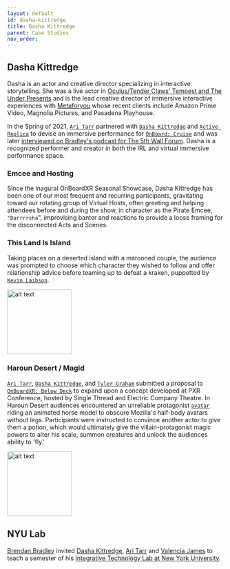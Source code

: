 ```yaml
---
layout: default
id: dasha-kittredge
title: Dasha Kittredge
parent: Case Studies
nav_order: 
---
```


## Dasha Kittredge
Dasha is an actor and creative director specializing in interactive storytelling. She was a live actor in [Oculus/Tender Claws' Tempest and The Under Presents](https://www.latimes.com/entertainment-arts/story/2020-04-26/coronavirus-vr-virtual-reality-theater-tender-claws-live-actors) and is the lead creative director of immersive interactive experiences with [Metaforyou](https://www.metaforyou.com) whose recent clients include Amazon Prime Video, Magnolia Pictures, and Pasadena Playhouse.

In the Spring of 2021, [`Ari Tarr`](./ari-tarr.md) partnered with [`Dasha Kittredge`](./dasha-kittredge.md) and [`Active Replica`]() to devise an immersive performance for [`OnBoard: Cruise`](./obxr-cruise.md) and was later [interviewed on Bradley's podcast for The 5th Wall Forum](https://anchor.fm/brendanabradley/episodes/Dasha-Kittredge-talks-Immersive-Weddings--Creative-Confusion--Training-for-VR--Ep20-e183bvd). Dasha is a recognized performer and creator in both the IRL and virtual immersive performance space.

### Emcee and Hosting
Since the inagural OnBoardXR Seasonal Showcase, Dasha Kittredge has been one of our most frequent and recurring participants, gravitating toward our rotating group of Virtual Hosts, often greeting and helping attendees before and during the show, in character as the Pirate Emcee, `"Darrrrsha`", improvising banter and reactions to provide a loose framing for the disconnected Acts and Scenes. 

### This Land Is Island
Taking places on a deserted island with a marooned couple, the audience was prompted to choose which character they wished to follow and offer relationship advice before teaming up to defeat a kraken, puppetted by [`Kevin Laibson`](./jettison.md). 

<img src="https://futurestages.github.io/OnBoardXR_Landing_Page/static/media/show.thisland.png" alt="alt text" title="This Land Is Island" width="150"/>

### Haroun Desert / Magid
[`Ari Tarr`](./ari-tarr.md), [`Dasha Kittredge`](), and [`Tyler Graham`](./tyler-graham.md) submitted a proposal to [`OnBoardXR: Below Deck`](./obxr-below-deck.md) to expand upon a concept developed at PXR Conference, hosted by Single Thread and Electric Company Theatre. In Haroun Desert audiences encountered an unreliable protagonist [`avatar`](./glossary-avatar.md) riding an animated horse model to obscure Mozilla's half-body avatars without legs. Participants were instructed to convince another actor to give them a potion, which would ultimately give the villain-protagonist magic powers to alter his scale, summon creatures and unlock the audiences ability to 'fly.'  

<img src="https://futurestages.github.io/OnBoardXR_Landing_Page/static/media/show.haroundesert.gif" alt="alt text" title="Haroun Desert" width="150"/>

## NYU Lab
[Brendan Bradley](./future-stages.md) invited [Dasha Kittredge](./dasha-kittredge.md), [Ari Tarr](./ari-tarr) and [Valencia James](./volumetric.md) to teach a semester of his [Integrative Technology Lab at New York University](./nyu-lab.md). 
